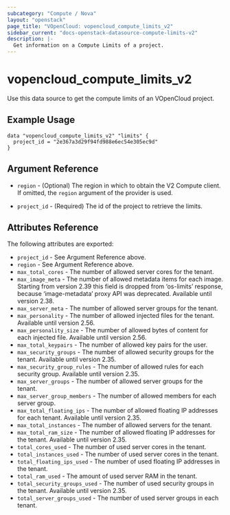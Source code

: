 ```yaml
---
subcategory: "Compute / Nova"
layout: "openstack"
page_title: "VOpenCloud: vopencloud_compute_limits_v2"
sidebar_current: "docs-openstack-datasource-compute-limits-v2"
description: |-
  Get information on a Compute Limits of a project.
---
```


# vopencloud\_compute\_limits\_v2

Use this data source to get the compute limits of an VOpenCloud project.

## Example Usage

```hcl
data "vopencloud_compute_limits_v2" "limits" {
  project_id = "2e367a3d29f94fd988e6ec54e305ec9d"
}
```

## Argument Reference

* `region` - (Optional) The region in which to obtain the V2 Compute client.
    If omitted, the `region` argument of the provider is used.

* `project_id` - (Required) The id of the project to retrieve the limits.


## Attributes Reference

The following attributes are exported:

* `project_id` - See Argument Reference above.
* `region` - See Argument Reference above.
* `max_total_cores` - The number of allowed server cores for the tenant.
* `max_image_meta` - The number of allowed metadata items for each image. Starting from version 2.39 this field is dropped from ‘os-limits’ response, because ‘image-metadata’ proxy API was deprecated. Available until version 2.38.
* `max_server_meta` - The number of allowed server groups for the tenant.
* `max_personality` - The number of allowed injected files for the tenant. Available until version 2.56.
* `max_personality_size` - The number of allowed bytes of content for each injected file. Available until version 2.56.
* `max_total_keypairs` - The number of allowed key pairs for the user.
* `max_security_groups` - The number of allowed security groups for the tenant. Available until version 2.35.
* `max_security_group_rules` - The number of allowed rules for each security group. Available until version 2.35.
* `max_server_groups` - The number of allowed server groups for the tenant.
* `max_server_group_members` - The number of allowed members for each server group.
* `max_total_floating_ips` - The number of allowed floating IP addresses for each tenant. Available until version 2.35.
* `max_total_instances` - The number of allowed servers for the tenant.
* `max_total_ram_size` - The number of allowed floating IP addresses for the tenant. Available until version 2.35.
* `total_cores_used` - The number of used server cores in the tenant.
* `total_instances_used` - The number of used server cores in the tenant.
* `total_floating_ips_used` - The number of used floating IP addresses in the tenant.
* `total_ram_used` - The amount of used server RAM in the tenant.
* `total_security_groups_used` - The number of used security groups in the tenant. Available until version 2.35.
* `total_server_groups_used` - The number of used server groups in each tenant.
